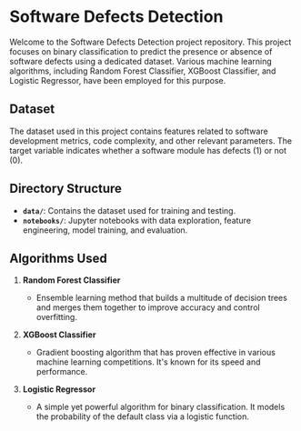 # Software Defects Detection

Welcome to the Software Defects Detection project repository. This project focuses on binary classification to predict the presence or absence of software defects using a dedicated dataset. Various machine learning algorithms, including Random Forest Classifier, XGBoost Classifier, and Logistic Regressor, have been employed for this purpose.

## Dataset

The dataset used in this project contains features related to software development metrics, code complexity, and other relevant parameters. The target variable indicates whether a software module has defects (1) or not (0).

## Directory Structure

- **`data/`**: Contains the dataset used for training and testing.
- **`notebooks/`**: Jupyter notebooks with data exploration, feature engineering, model training, and evaluation.

## Algorithms Used

1. **Random Forest Classifier**
   - Ensemble learning method that builds a multitude of decision trees and merges them together to improve accuracy and control overfitting.

2. **XGBoost Classifier**
   - Gradient boosting algorithm that has proven effective in various machine learning competitions. It's known for its speed and performance.

3. **Logistic Regressor**
   - A simple yet powerful algorithm for binary classification. It models the probability of the default class via a logistic function.
